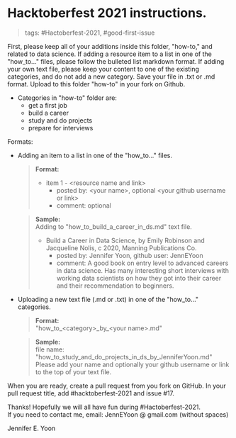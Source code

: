 # Hacktoberfest 2021 instructions.

> tags:  \#Hactoberfest-2021, \#good-first-issue  

First, please keep all of your additions inside this folder, "how-to," and related to data science.  If adding a resource item to a list in one of the "how_to..." files, please follow the bulleted list markdown format.  If adding your own text file, please keep your content to one of the existing categories, and do not add a new category.  Save your file in .txt or .md format.  Upload to this folder "how-to" in your fork on Github.  

 * Categories in "how-to" folder are:  
    - get a first job  
    - build a career  
    - study and do projects  
    - prepare for interviews  

Formats:  

 * Adding an item to a list in one of the "how_to..." files.  
   > **Format:**  
   >   * item 1 - \<resource name and link\>
   >       - posted by: \<your name\>, optional \<your github username or link\>  
   >       - comment: optional  
   
   > **Sample:**  
   > Adding to "how_to_build_a_career_in_ds.md" text file.   
   >   * Build a Career in Data Science, by Emily Robinson and Jacqueline Nolis, c 2020, Manning Publications Co. 
   >       - posted by: Jennifer Yoon, github user: JennEYoon  
   >       - comment: A good book on entry level to advanced careers in data science. Has many interesting short interviews with working data scientists on how they got into their career and their recommendation to beginners.  



 * Uploading a new text file (.md or .txt) in one of the "how_to..." categories.  
   > **Format:**  
   > "how_to_\<category\>\_by\_\<your name\>.md"  
   
   > **Sample:**  
   > file name: "how_to_study_and_do_projects_in_ds_by_JenniferYoon.md"  
   > Please add your name and optionally your github username or link to the top of your text file.  

When you are ready, create a pull request from you fork on GitHub. In your pull request title, add #hacktoberfest-2021 and issue #17.  

Thanks!  Hopefully we will all have fun during \#Hactoberfest-2021.  
If you need to contact me, email: JennEYoon @ gmail.com (without spaces)  

Jennifer E. Yoon
